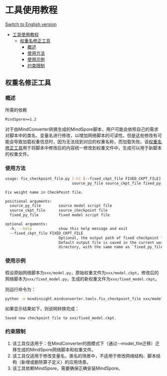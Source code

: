 # 工具使用教程

[Switch to English version](./README.md)

<!-- TOC -->

- [工具使用教程](#工具使用教程)
    - [权重名修正工具](#权重名修正工具)
        - [概述](#概述)
        - [使用方法](#使用方法)
        - [使用示例](#使用示例)
        - [约束限制](#约束限制)

<!-- /TOC -->

## 权重名修正工具

### 概述

所需的依赖

```text
MindSpore>=1.2
```

对于由MindConverter转换生成的MindSpore脚本，用户可能会依照自己的需求对脚本中的类名、变量名进行修改，以增加网络脚本的可读性。但是这些修改有可能会导致加载权重信息时，因为无法找到对应的权重名称，而加载失败。该[权重名修正工具](./fix_checkpoint_file.py)用于将脚本中修改后的内容统一修改到权重文件中，生成可以用于新脚本的权重文件。

### 使用方法

```bash
usage: fix_checkpoint_file.py [-h] [--fixed_ckpt_file FIXED_CKPT_FILE]
                              source_py_file source_ckpt_file fixed_py_file

Fix weight name in CheckPoint file.

positional arguments:
  source_py_file        source model script file
  source_ckpt_file      source_checkpoint file
  fixed_py_file         fixed model script file  

optional arguments:
  -h, --help            show this help message and exit
  --fixed_ckpt_file FIXED_CKPT_FILE
                        Optional, the output path of fixed checkpoint file.
                        Default output file is saved in the current working
                        directory, with the same name as `fixed_py_file`.
```

### 使用示例

假设原始网络脚本为`xxx/model.py`，原始权重文件为`xxx/model.ckpt`，修改后的网络脚本为`xxx/fixed_model.py`，生成的新权重文件为`xxx/fixed_model.ckpt`。

则运行命令为：

```bash
python -m mindinsight.mindconverter.tools.fix_checkpoint_file xxx/model.py xxx/model.ckpt xxx/fixed_model.py --fixed_ckpt_file xxx/fixed_model
```

如果显示结果如下，则说明转换完成：

```text
Saved new checkpoint file to xxx/fixed_model.ckpt.
```

### 约束限制

1. 该工具仅适用于：在MindConverter的图模式下（通过--model_file迁移）迁移生成的MindSpore网络脚本和权重文件。
2. 该工具仅适用于修改变量名，类名的场景中，不适用于修改网络结构、脚本结构（新增或删除算子定义）的应用场景。
3. 该工具依赖MindSpore，需要确保正确安装MindSpore。
